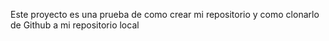 Este proyecto es una prueba de como crear mi repositorio y como clonarlo de Github a mi repositorio local

